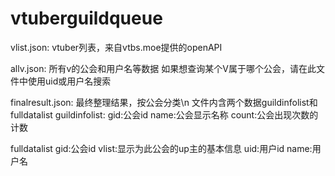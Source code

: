 # vtuberguildqueue
vlist.json: vtuber列表，来自vtbs.moe提供的openAPI

allv.json: 所有v的公会和用户名等数据
如果想查询某个V属于哪个公会，请在此文件中使用uid或用户名搜索

finalresult.json: 最终整理结果，按公会分类\n
文件内含两个数据guildinfolist和fulldatalist
guildinfolist:
  gid:公会id
  name:公会显示名称
  count:公会出现次数的计数
  
fulldatalist
  gid:公会id
  vlist:显示为此公会的up主的基本信息
    uid:用户id
    name:用户名
